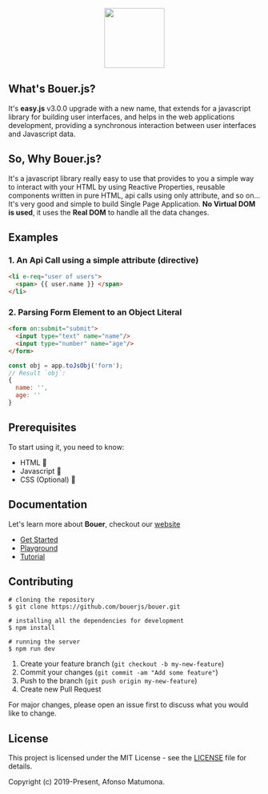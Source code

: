 <p align="center"><a href="https://bouerjs.github.io" target="_blank" rel="noopener noreferrer"><img height="120px" src="https://afonsomatelias.github.io/assets/bouer/img/long.png" /></a></p>

## What's Bouer.js?

It's **easy.js** v3.0.0 upgrade with a new name, that extends for a javascript library for building user interfaces, and helps in the web applications development, providing a synchronous interaction between user interfaces and Javascript data.

## So, Why Bouer.js?
It's a javascript library really easy to use that provides to you a simple way to interact with your HTML by using Reactive Properties, reusable components written in pure HTML, api calls using only attribute, and so on... It's very good and simple to build Single Page Application. **No Virtual DOM is used**, it uses the **Real DOM** to handle all the data changes.

## Examples
### 1. An **Api** Call using a simple attribute (directive) 
```html
<li e-req="user of users">
  <span> {{ user.name }} </span>
</li>
```

### 2. Parsing **Form Element** to an **Object Literal**
```html
<form on:submit="submit">
  <input type="text" name="name"/>
  <input type="number" name="age"/>
</form>
```

```js
const obj = app.toJsObj('form');
// Result `obj`:
{
  name: '',
  age: ''
}
```

## Prerequisites

To start using it, you need to know:

* HTML 📃
* Javascript 📑
* CSS (Optional) 📜

## Documentation

Let's learn more about **Bouer**, checkout our [website](https://bouerjs.github.io)

* [Get Started](https://bouerjs.github.io/docs/introduction.html)
* [Playground](https://bouerjs.github.io/play.html) 
* [Tutorial](https://bouerjs.github.io/tutorial/introduction.html) 

## Contributing

```shell
# cloning the repository
$ git clone https://github.com/bouerjs/bouer.git

# installing all the dependencies for development
$ npm install

# running the server
$ npm run dev
```

1. Create your feature branch (`git checkout -b my-new-feature`)
2. Commit your changes (`git commit -am "Add some feature"`)
3. Push to the branch (`git push origin my-new-feature`)
4. Create new Pull Request

For major changes, please open an issue first to discuss what you would like to change.

## License

This project is licensed under the MIT License - see the [LICENSE](LICENSE) file for details.

Copyright (c) 2019-Present, Afonso Matumona.